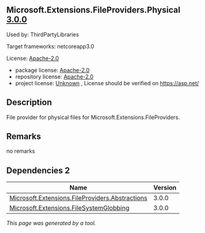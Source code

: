 Microsoft.Extensions.FileProviders.Physical [3.0.0](https://www.nuget.org/packages/Microsoft.Extensions.FileProviders.Physical/3.0.0)
--------------------

Used by: ThirdPartyLibraries

Target frameworks: netcoreapp3.0

License: [Apache-2.0](../../../../licenses/apache-2.0) 

- package license: [Apache-2.0](https://licenses.nuget.org/Apache-2.0) 
- repository license: [Apache-2.0](https://raw.githubusercontent.com/aspnet/Extensions/master/LICENSE.txt) 
- project license: [Unknown](https://asp.net/) , License should be verified on https://asp.net/

Description
-----------
File provider for physical files for Microsoft.Extensions.FileProviders.

Remarks
-----------
no remarks


Dependencies 2
-----------

|Name|Version|
|----------|:----|
|[Microsoft.Extensions.FileProviders.Abstractions](../../../../packages/nuget.org/microsoft.extensions.fileproviders.abstractions/3.0.0)|3.0.0|
|[Microsoft.Extensions.FileSystemGlobbing](../../../../packages/nuget.org/microsoft.extensions.filesystemglobbing/3.0.0)|3.0.0|

*This page was generated by a tool.*